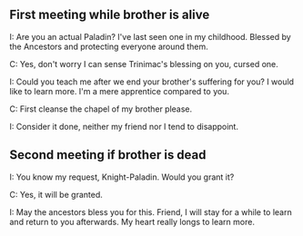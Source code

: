 ## First meeting while brother is alive

I: Are you an actual Paladin? I've last seen one in my childhood. Blessed by the Ancestors and protecting everyone around them.

C: Yes, don't worry I can sense Trinimac's blessing on you, cursed one.

I: Could you teach me after we end your brother's suffering for you? I would like to learn more. I'm a mere apprentice compared to you.

C: First cleanse the chapel of my brother please.

I: Consider it done, neither my friend nor I tend to disappoint.

## Second meeting if brother is dead

I: You know my request, Knight-Paladin. Would you grant it?

C: Yes, it will be granted.

I: May the ancestors bless you for this. Friend, I will stay for a while to learn and return to you afterwards. My heart really longs to learn more.
